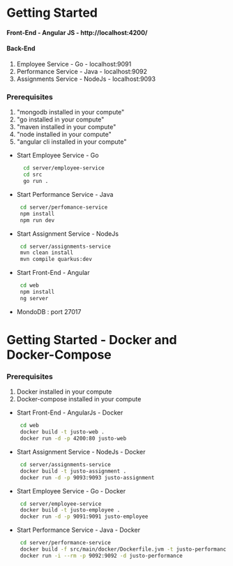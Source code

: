 # Getting Started
#### Front-End - Angular JS - http://localhost:4200/
#### Back-End 
1. Employee Service  - Go - localhost:9091
2. Performance Service - Java - localhost:9092
3. Assignments Service - NodeJs - localhost:9093

### Prerequisites

1. "mongodb installed in your compute"
1. "go installed in your compute"
1. "maven installed in your compute"
1. "node installed in your compute"
1. "angular cli installed in your compute"

* Start Employee Service  - Go
  ```sh
    cd server/employee-service
    cd src
    go run .
    ```
  
* Start Performance Service  - Java
   ```sh
    cd server/perfomance-service
    npm install
    npm run dev
    ```
    
* Start Assignment Service  - NodeJs
   ```sh
    cd server/assignments-service
    mvn clean install
    mvn compile quarkus:dev
    ```
* Start Front-End - Angular
   ```sh
    cd web
    npm install
    ng server
    ```
* MondoDB : port 27017
    
# Getting Started - Docker and Docker-Compose

### Prerequisites

1. Docker installed in your compute
2. Docker-compose installed in your compute

* Start Front-End - AngularJs - Docker
   ```sh
    cd web
    docker build -t justo-web .
    docker run -d -p 4200:80 justo-web
    ```
    
* Start Assignment Service  - NodeJs - Docker
   ```sh
    cd server/assignments-service
    docker build -t justo-assignment .
    docker run -d -p 9093:9093 justo-assignment
    ```

* Start Employee Service  - Go - Docker
   ```sh
    cd server/employee-service
    docker build -t justo-employee .
    docker run -d -p 9091:9091 justo-employee
    ```

* Start Performance Service  - Java - Docker
   ```sh
    cd server/performance-service
    docker build -f src/main/docker/Dockerfile.jvm -t justo-performance .
    docker run -i --rm -p 9092:9092 -d justo-performance
    ```